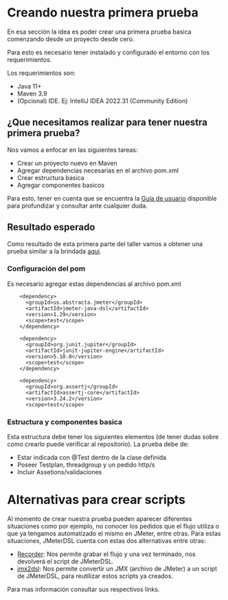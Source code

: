 # Creando nuestra primera prueba

En esa sección la idea es poder crear una primera prueba basica comenzando desde un proyecto desde cero.

Para esto es necesario tener instalado y configurado el entorno con los requerimientos.

Los requerimientos son:

* Java 11+
* Maven 3.9
* (Opcional) IDE. Ej: IntelliJ IDEA 2022.31 (Community Edition)

## ¿Que necesitamos realizar para tener nuestra primera prueba?

Nos vamos a enfocar en las siguientes tareas:

* Crear un proyecto nuevo en Maven
* Agregar dependencias necesarias en el archivo pom.xml
* Crear estructura basica
* Agregar componentes basicos

Para esto, tener en cuenta que se encuentra la [Guía de usuario](https://abstracta.github.io/jmeter-java-dsl/guide/) disponible para profundizar y consultar ante cualquier duda.

## Resultado esperado

Como resultado de esta primera parte del taller vamos a obtener una prueba similar a la brindada [aqui](https://github.com/abstracta/jmeter-java-dsl-sample).

### Configuración del pom

Es necesario agregar estas dependencias al archivo pom.xml

```
    <dependency>
      <groupId>us.abstracta.jmeter</groupId>
      <artifactId>jmeter-java-dsl</artifactId>
      <version>1.29</version>
      <scope>test</scope>
    </dependency>
```
```
    <dependency>
      <groupId>org.junit.jupiter</groupId>
      <artifactId>junit-jupiter-engine</artifactId>
      <version>5.10.0</version>
      <scope>test</scope>
    </dependency>
```
```
    <dependency>
      <groupId>org.assertj</groupId>
      <artifactId>assertj-core</artifactId>
      <version>3.24.2</version>
      <scope>test</scope>
```


### Estructura y componentes basica

Esta estructura debe tener los siguientes elementos (de tener dudas sobre como crearlo puede verificar al repositorio). La prueba debe de:

* Estar indicada con @Test dentro de la clase definida
* Poseer Testplan, threadgroup y un pedido http/s
* Incluir Assetions/validaciones

# Alternativas para crear scripts

Al momento de crear nuestra prueba pueden aparecer diferentes situaciones como por ejemplo, no conocer los pedidos que el flujo utiliza o que ya tengamos automatizado el mismo en JMeter, entre otras. Para estas situaciones, JMeterDSL cuenta con estas dos alternativas entre otras:

* [Recorder](https://abstracta.github.io/jmeter-java-dsl/guide/#dsl-recorder): Nos permite grabar el flujo y una vez terminado, nos devolverá el script de JMeterDSL.
* [jmx2dsl](https://abstracta.github.io/jmeter-java-dsl/guide/#dsl-code-generation-from-jmx-file): Nos permite convertir un JMX (archivo de JMeter) a un script de JMeterDSL, para reutilizar estos scripts ya creados.

Para mas información consultar sus respectivos links.
